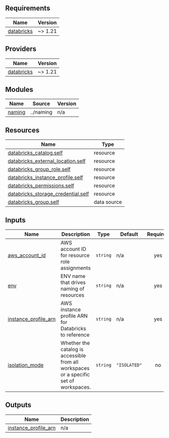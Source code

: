 <!-- BEGIN_TF_DOCS -->
## Requirements

| Name | Version |
|------|---------|
| <a name="requirement_databricks"></a> [databricks](#requirement\_databricks) | ~> 1.21 |

## Providers

| Name | Version |
|------|---------|
| <a name="provider_databricks"></a> [databricks](#provider\_databricks) | ~> 1.21 |

## Modules

| Name | Source | Version |
|------|--------|---------|
| <a name="module_naming"></a> [naming](#module\_naming) | ../naming | n/a |

## Resources

| Name | Type |
|------|------|
| [databricks_catalog.self](https://registry.terraform.io/providers/databricks/databricks/latest/docs/resources/catalog) | resource |
| [databricks_external_location.self](https://registry.terraform.io/providers/databricks/databricks/latest/docs/resources/external_location) | resource |
| [databricks_group_role.self](https://registry.terraform.io/providers/databricks/databricks/latest/docs/resources/group_role) | resource |
| [databricks_instance_profile.self](https://registry.terraform.io/providers/databricks/databricks/latest/docs/resources/instance_profile) | resource |
| [databricks_permissions.self](https://registry.terraform.io/providers/databricks/databricks/latest/docs/resources/permissions) | resource |
| [databricks_storage_credential.self](https://registry.terraform.io/providers/databricks/databricks/latest/docs/resources/storage_credential) | resource |
| [databricks_group.self](https://registry.terraform.io/providers/databricks/databricks/latest/docs/data-sources/group) | data source |

## Inputs

| Name | Description | Type | Default | Required |
|------|-------------|------|---------|:--------:|
| <a name="input_aws_account_id"></a> [aws\_account\_id](#input\_aws\_account\_id) | AWS account ID for resource role assignments | `string` | n/a | yes |
| <a name="input_env"></a> [env](#input\_env) | ENV name that drives naming of resources | `string` | n/a | yes |
| <a name="input_instance_profile_arn"></a> [instance\_profile\_arn](#input\_instance\_profile\_arn) | AWS instance profile ARN for Databricks to reference | `string` | n/a | yes |
| <a name="input_isolation_mode"></a> [isolation\_mode](#input\_isolation\_mode) | Whether the catalog is accessible from all workspaces or a specific set of workspaces. | `string` | `"ISOLATED"` | no |

## Outputs

| Name | Description |
|------|-------------|
| <a name="output_instance_profile_arn"></a> [instance\_profile\_arn](#output\_instance\_profile\_arn) | n/a |
<!-- END_TF_DOCS -->